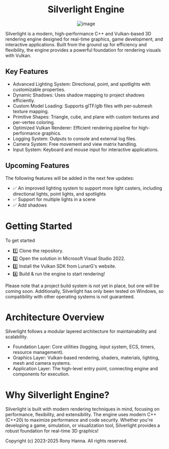 <h1 align="center">Silverlight Engine</h1>

<p align="center">
  <img src ="https://github.com/user-attachments/assets/59d3eefa-d47b-4818-ab9f-14efaa31aa9a" alt="image">
</p>

<p>Silverlight is a modern, high-performance C++ and Vulkan-based 3D rendering engine designed for real-time graphics, game development, and interactive applications. Built from the ground up for efficiency and flexibility, the engine provides a powerful foundation for rendering visuals with Vulkan.</p>

<h2>Key Features</h2>
<ul>
<li> Advanced Lighting System: Directional, point, and spotlights with customizable properties. </li>
<li> Dynamic Shadows: Uses shadow mapping to project shadows efficiently. </li>
<li> Custom Model Loading: Supports glTF/glb files with per-submesh texture mapping. </li>
<li> Primitive Shapes: Triangle, cube, and plane with custom textures and per-vertex coloring. </li>
<li> Optimized Vulkan Renderer: Efficient rendering pipeline for high-performance graphics. </li>
<li> Logging System: Outputs to console and external log files. </li>
<li> Camera System: Free movement and view matrix handling. </li>
<li> Input System: Keyboard and mouse input for interactive applications. </li>
</ul>

<h2>Upcoming Features</h2>
<p>The following features will be added in the next few updates:</p>

<ul>
<li> ✅ An improved lighting system to support more light casters, including directional lights, point lights, and spotlights </li>
<li> ✅ Support for multiple lights in a scene </li>
<li> ✅ Add shadows </li>
</ul>

<h1>Getting Started</h1>
<p>To get started
<ul>
<li> 1️⃣ Clone the repository. </li>
<li> 2️⃣ Open the solution in Microsoft Visual Studio 2022.</li>
<li> 3️⃣ Install the Vulkan SDK from LunarG's website.</li>
<li> 4️⃣ Build & run the engine to start rendering!</li>
</ul>

Please note that a project build system is not yet in place, but one will be coming soon. Additionally, Silverlight has only been tested on Windows, so compatibility with other operating systems is not guaranteed.</p>

<h1>Architecture Overview</h1>
<p>Silverlight follows a modular layered architecture for maintainability and scalability.</p>
<ul>
<li>Foundation Layer: Core utilities (logging, input system, ECS, timers, resource management).</li>
<li>Graphics Layer: Vulkan-based rendering, shaders, materials, lighting, mesh and camera systems.</li>
<li>Application Layer: The high-level entry point, connecting engine and components for execution.</li>
</ul>

<h1>Why Silverlight Engine?</h1>
<p>Silverlight is built with modern rendering techniques in mind, focusing on performance, flexibility, and extensibility. The engine uses modern C++ (C++20) to maximize performance and code security. Whether you're developing a game, simulation, or visualization tool, Silverlight provides a robust foundation for real-time 3D graphics!</p>

<p>Copyright (c) 2023-2025 Rony Hanna. All rights reserved.</p>
